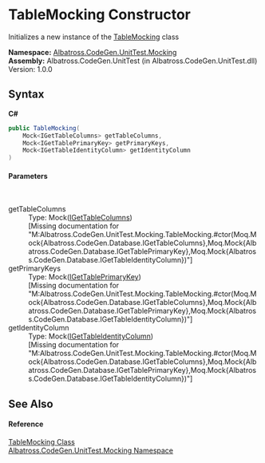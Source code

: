 # TableMocking Constructor 
 

Initializes a new instance of the <a href="T_Albatross_CodeGen_UnitTest_Mocking_TableMocking.md">TableMocking</a> class

**Namespace:**&nbsp;<a href="N_Albatross_CodeGen_UnitTest_Mocking.md">Albatross.CodeGen.UnitTest.Mocking</a><br />**Assembly:**&nbsp;Albatross.CodeGen.UnitTest (in Albatross.CodeGen.UnitTest.dll) Version: 1.0.0

## Syntax

**C#**<br />
``` C#
public TableMocking(
	Mock<IGetTableColumns> getTableColumns,
	Mock<IGetTablePrimaryKey> getPrimaryKeys,
	Mock<IGetTableIdentityColumn> getIdentityColumn
)
```


#### Parameters
&nbsp;<dl><dt>getTableColumns</dt><dd>Type: Mock(<a href="T_Albatross_CodeGen_Database_IGetTableColumns.md">IGetTableColumns</a>)<br />\[Missing <param name="getTableColumns"/> documentation for "M:Albatross.CodeGen.UnitTest.Mocking.TableMocking.#ctor(Moq.Mock{Albatross.CodeGen.Database.IGetTableColumns},Moq.Mock{Albatross.CodeGen.Database.IGetTablePrimaryKey},Moq.Mock{Albatross.CodeGen.Database.IGetTableIdentityColumn})"\]</dd><dt>getPrimaryKeys</dt><dd>Type: Mock(<a href="T_Albatross_CodeGen_Database_IGetTablePrimaryKey.md">IGetTablePrimaryKey</a>)<br />\[Missing <param name="getPrimaryKeys"/> documentation for "M:Albatross.CodeGen.UnitTest.Mocking.TableMocking.#ctor(Moq.Mock{Albatross.CodeGen.Database.IGetTableColumns},Moq.Mock{Albatross.CodeGen.Database.IGetTablePrimaryKey},Moq.Mock{Albatross.CodeGen.Database.IGetTableIdentityColumn})"\]</dd><dt>getIdentityColumn</dt><dd>Type: Mock(<a href="T_Albatross_CodeGen_Database_IGetTableIdentityColumn.md">IGetTableIdentityColumn</a>)<br />\[Missing <param name="getIdentityColumn"/> documentation for "M:Albatross.CodeGen.UnitTest.Mocking.TableMocking.#ctor(Moq.Mock{Albatross.CodeGen.Database.IGetTableColumns},Moq.Mock{Albatross.CodeGen.Database.IGetTablePrimaryKey},Moq.Mock{Albatross.CodeGen.Database.IGetTableIdentityColumn})"\]</dd></dl>

## See Also


#### Reference
<a href="T_Albatross_CodeGen_UnitTest_Mocking_TableMocking.md">TableMocking Class</a><br /><a href="N_Albatross_CodeGen_UnitTest_Mocking.md">Albatross.CodeGen.UnitTest.Mocking Namespace</a><br />